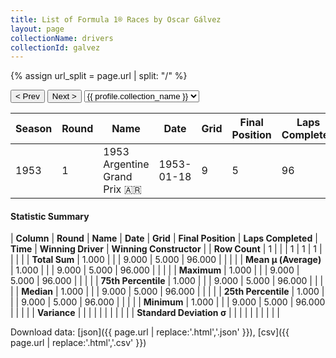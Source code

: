 ```yaml
---
title: List of Formula 1® Races by Oscar Gálvez
layout: page
collectionName: drivers
collectionId: galvez
---
```


{% assign url_split = page.url | split: "/" %}
<div id="collection-navigation">
<button onclick="selector.options[selector.selectedIndex-1].value && (window.location = selector.options[selector.selectedIndex-1].value);">&lt; Prev</button>
<button onclick="selector.options[selector.selectedIndex+1].value && (window.location = selector.options[selector.selectedIndex+1].value);">Next &gt;</button>
<select id="selector" onchange="this.options[this.selectedIndex].value && (window.location = this.options[this.selectedIndex].value);">
  {% for collectionId in site.data[page.collectionName].refs %}
    {% if collectionId == page.collectionId %}
      {% assign selected = "selected" %}
    {% else %}
      {% assign selected = "" %}
    {% endif %}
    {% assign profile = site.data[page.collectionName][collectionId].profile %}
    <option value="/f1/{{ page.collectionName }}/{{ collectionId }}/{{ url_split[4] }}" {{ selected }}>{{ profile.collection_name }}</option>
  {% endfor %}
</select>
</div>

| Season | Round | Name | Date | Grid | Final Position | Laps Completed | Time | Winning Driver | Winning Constructor |
|--|--|--|--|--|--|--|--|--|--|
| 1953 | 1 | 1953 Argentine Grand Prix 🇦🇷 | 1953-01-18 | 9 | 5 | 96 |   | Alberto Ascari 🇮🇹 | Ferrari 🇮🇹 |

#### Statistic Summary

| **Column** | **Round** | **Name** | **Date** | **Grid** | **Final Position** | **Laps Completed** | **Time** | **Winning Driver** | **Winning Constructor** |
| **Row Count** | 1 |  |  | 1 | 1 | 1 |  |  |  |
| **Total Sum** | 1.000 |  |  | 9.000 | 5.000 | 96.000 |  |  |  |
| **Mean μ (Average)** | 1.000 |  |  | 9.000 | 5.000 | 96.000 |  |  |  |
| **Maximum** | 1.000 |  |  | 9.000 | 5.000 | 96.000 |  |  |  |
| **75th Percentile** | 1.000 |  |  | 9.000 | 5.000 | 96.000 |  |  |  |
| **Median** | 1.000 |  |  | 9.000 | 5.000 | 96.000 |  |  |  |
| **25th Percentile** | 1.000 |  |  | 9.000 | 5.000 | 96.000 |  |  |  |
| **Minimum** | 1.000 |  |  | 9.000 | 5.000 | 96.000 |  |  |  |
| **Variance** |  |  |  |  |  |  |  |  |  |
| **Standard Deviation σ** |  |  |  |  |  |  |  |  |  |

Download data: [json]({{ page.url | replace:'.html','.json' }}), [csv]({{ page.url | replace:'.html','.csv' }})
